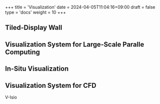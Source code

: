 +++
title = 'Visualization'
date = 2024-04-05T11:04:16+09:00
draft = false
type = 'docs'
weight = 10
+++

## Tiled-Display Wall


## Visualization System for Large-Scale Paralle Computing


## In-Situ Visualization


## Visualization System for CFD
V-Isio